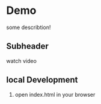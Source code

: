 # Demo

some describtion!

## Subheader

watch video

## local Development

1. open index.html in your browser
